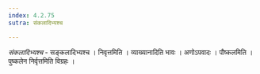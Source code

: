 ```yaml
---
index: 4.2.75
sutra: संकलादिभ्यश्च

---
```

_संकलादिभ्यश्च_ - सङ्कलादिभ्यश्च । निवृत्तमिति । व्याख्यानादिति भावः । अणोऽपवादः । पौष्कलमिति । पुष्कलेन निर्वृत्तमिति विग्रहः ।